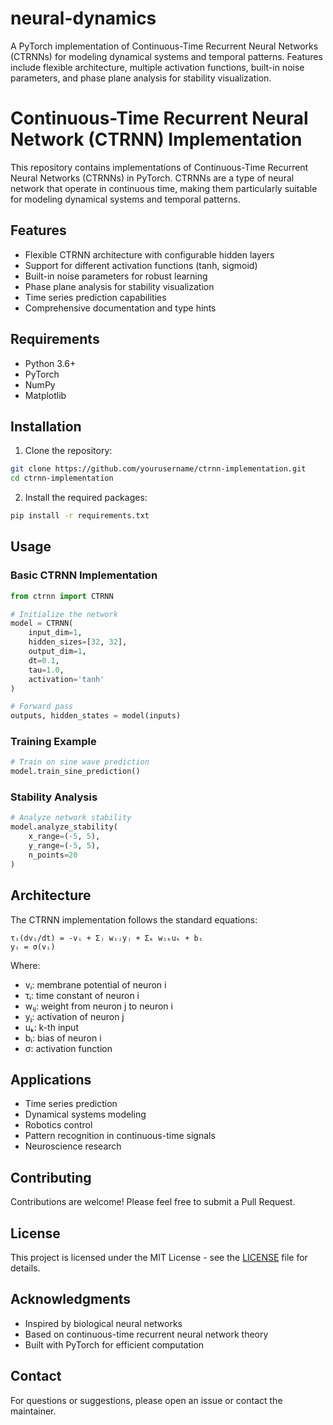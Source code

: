 # neural-dynamics
A PyTorch implementation of Continuous-Time Recurrent Neural Networks (CTRNNs) for modeling dynamical systems and temporal patterns. Features include flexible architecture, multiple activation functions, built-in noise parameters, and phase plane analysis for stability visualization.

# Continuous-Time Recurrent Neural Network (CTRNN) Implementation

This repository contains implementations of Continuous-Time Recurrent Neural Networks (CTRNNs) in PyTorch. CTRNNs are a type of neural network that operate in continuous time, making them particularly suitable for modeling dynamical systems and temporal patterns.

## Features

- Flexible CTRNN architecture with configurable hidden layers
- Support for different activation functions (tanh, sigmoid)
- Built-in noise parameters for robust learning
- Phase plane analysis for stability visualization
- Time series prediction capabilities
- Comprehensive documentation and type hints

## Requirements

- Python 3.6+
- PyTorch
- NumPy
- Matplotlib

## Installation

1. Clone the repository:
```bash
git clone https://github.com/yourusername/ctrnn-implementation.git
cd ctrnn-implementation
```

2. Install the required packages:
```bash
pip install -r requirements.txt
```

## Usage

### Basic CTRNN Implementation

```python
from ctrnn import CTRNN

# Initialize the network
model = CTRNN(
    input_dim=1,
    hidden_sizes=[32, 32],
    output_dim=1,
    dt=0.1,
    tau=1.0,
    activation='tanh'
)

# Forward pass
outputs, hidden_states = model(inputs)
```

### Training Example

```python
# Train on sine wave prediction
model.train_sine_prediction()
```

### Stability Analysis

```python
# Analyze network stability
model.analyze_stability(
    x_range=(-5, 5),
    y_range=(-5, 5),
    n_points=20
)
```

## Architecture

The CTRNN implementation follows the standard equations:

```
τᵢ(dvᵢ/dt) = -vᵢ + Σⱼ wᵢⱼyⱼ + Σₖ wᵢₖuₖ + bᵢ
yᵢ = σ(vᵢ)
```

Where:
- vᵢ: membrane potential of neuron i
- τᵢ: time constant of neuron i
- wᵢⱼ: weight from neuron j to neuron i
- yⱼ: activation of neuron j
- uₖ: k-th input
- bᵢ: bias of neuron i
- σ: activation function

## Applications

- Time series prediction
- Dynamical systems modeling
- Robotics control
- Pattern recognition in continuous-time signals
- Neuroscience research

## Contributing

Contributions are welcome! Please feel free to submit a Pull Request.

## License

This project is licensed under the MIT License - see the [LICENSE](LICENSE) file for details.

## Acknowledgments

- Inspired by biological neural networks
- Based on continuous-time recurrent neural network theory
- Built with PyTorch for efficient computation

## Contact

For questions or suggestions, please open an issue or contact the maintainer.

